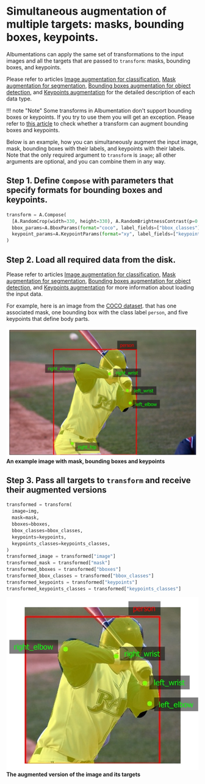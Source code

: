 # Simultaneous augmentation of multiple targets: masks, bounding boxes, keypoints.

Albumentations can apply the same set of transformations to the input images and all the targets that are passed to `transform`: masks, bounding boxes, and keypoints.

Please refer to articles [Image augmentation for classification](image_augmentation.md), [Mask augmentation for segmentation](mask_augmentation.md), [Bounding boxes augmentation for object detection](bounding_boxes_augmentation.md), and [Keypoints augmentation](keypoints_augmentation.md) for the detailed description of each data type.


!!! note "Note"
    Some transforms in Albumentation don't support bounding boxes or keypoints. If you try to use them you will get an exception. Please refer to [this article](transforms_and_targets.md) to check whether a transform can augment bounding boxes and keypoints.

Below is an example, how you can simultaneously augment the input image, mask, bounding boxes with their labels, and keypoints with their labels. Note that the only required argument to `transform` is `image`; all other arguments are optional, and you can combine them in any way.

## Step 1. Define `Compose` with parameters that specify formats for bounding boxes and keypoints.

``` python
transform = A.Compose(
  [A.RandomCrop(width=330, height=330), A.RandomBrightnessContrast(p=0.2)],
  bbox_params=A.BboxParams(format="coco", label_fields=["bbox_classes"]),
  keypoint_params=A.KeypointParams(format="xy", label_fields=["keypoints_classes"]),
)
```

## Step 2. Load all required data from the disk.
Please refer to articles [Image augmentation for classification](image_augmentation.md), [Mask augmentation for segmentation](mask_augmentation.md), [Bounding boxes augmentation for object detection](bounding_boxes_augmentation.md), and [Keypoints augmentation](keypoints_augmentation.md) for more information about loading the input data.

For example, here is an image from the [COCO dataset](https://cocodataset.org/). that has one associated mask, one bounding box with the class label `person`, and five keypoints that define body parts.

![An example image with mask, bounding boxes and keypoints](../images/getting_started/augmenting_multiple_targets/original.jpg "An example image with mask, bounding boxes and keypoints")
**An example image with mask, bounding boxes and keypoints**


## Step 3. Pass all targets to `transform` and receive their augmented versions
``` python
transformed = transform(
  image=img,
  mask=mask,
  bboxes=bboxes,
  bbox_classes=bbox_classes,
  keypoints=keypoints,
  keypoints_classes=keypoints_classes,
)
transformed_image = transformed["image"]
transformed_mask = transformed["mask"]
transformed_bboxes = transformed["bboxes"]
transformed_bbox_classes = transformed["bbox_classes"]
transformed_keypoints = transformed["keypoints"]
transformed_keypoints_classes = transformed["keypoints_classes"]
```

![The augmented version of the image and its targets](../images/getting_started/augmenting_multiple_targets/augmented.jpg "The augmented version of the image and its targets")
**The augmented version of the image and its targets**
